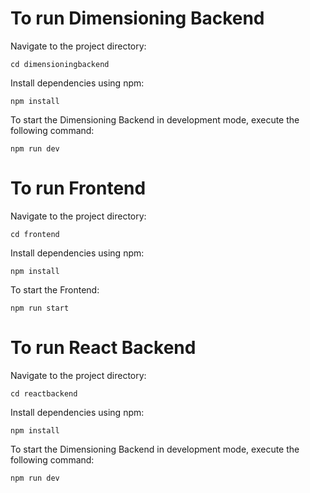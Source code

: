 # To run Dimensioning Backend
Navigate to the project directory:

`cd dimensioningbackend`

Install dependencies using npm:

`npm install`

To start the Dimensioning Backend in development mode, execute the following command:

`npm run dev`

# To run Frontend
Navigate to the project directory:

`cd frontend`

Install dependencies using npm:

`npm install`

To start the Frontend:

`npm run start`
# To run React Backend
Navigate to the project directory:

`cd reactbackend`

Install dependencies using npm:

`npm install`

To start the Dimensioning Backend in development mode, execute the following command:

`npm run dev`


